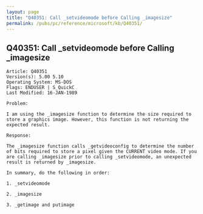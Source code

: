 ```yaml
---
layout: page
title: "Q40351: Call _setvideomode before Calling _imagesize"
permalink: /pubs/pc/reference/microsoft/kb/Q40351/
---
```


## Q40351: Call _setvideomode before Calling _imagesize

	Article: Q40351
	Version(s): 5.00 5.10
	Operating System: MS-DOS
	Flags: ENDUSER | S_QuickC
	Last Modified: 16-JAN-1989
	
	Problem:
	
	I am using the _imagesize function to determine the size required to
	store a graphics image. However, this function is not returning the
	expected result.
	
	Response:
	
	The _imagesize function calls _getvideoconfig to determine the number
	of bits required to store a pixel given the CURRENT video mode. If you
	are calling _imagesize prior to calling _setvideomode, an unexpected
	result is returned by _imagesize.
	
	In summary, do the following in order:
	
	1. _setvideomode
	
	2. _imagesize
	
	3. _getimage and putimage
